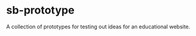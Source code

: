 sb-prototype
============

A collection of prototypes for testing out ideas for an educational website.
